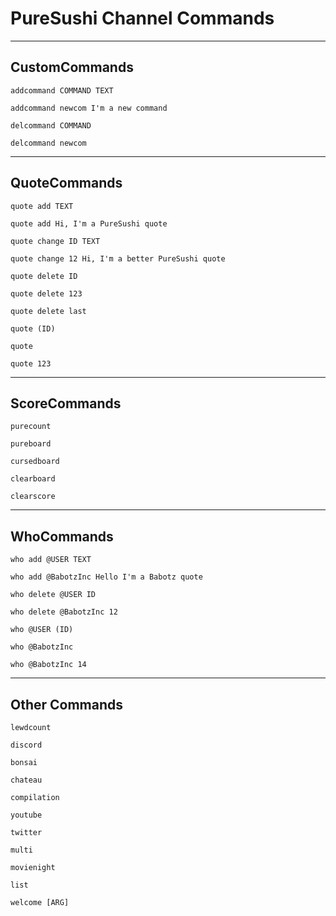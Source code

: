 # PureSushi Channel Commands

---
## CustomCommands

```
addcommand COMMAND TEXT

addcommand newcom I'm a new command
```
```
delcommand COMMAND

delcommand newcom
```
---
## QuoteCommands

```
quote add TEXT

quote add Hi, I'm a PureSushi quote
```
```
quote change ID TEXT

quote change 12 Hi, I'm a better PureSushi quote
```
```
quote delete ID

quote delete 123

quote delete last
```
```
quote (ID)

quote

quote 123
```
---
## ScoreCommands

```
purecount
```
```
pureboard
```
```
cursedboard
```
```
clearboard
```
```
clearscore
```
---
## WhoCommands

```
who add @USER TEXT

who add @BabotzInc Hello I'm a Babotz quote
```
```
who delete @USER ID

who delete @BabotzInc 12
```
```
who @USER (ID)

who @BabotzInc

who @BabotzInc 14
```

---
## Other Commands

```
lewdcount
```
```
discord
```
```
bonsai
```
```
chateau
```
```
compilation
```
```
youtube
```
```
twitter
```
```
multi
```
```
movienight
```
```
list
```
```
welcome [ARG]
```


